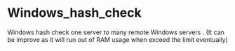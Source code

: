 # Windows_hash_check
Windows hash check one server to many remote Windows servers . (It can be improve as it will run out of RAM usage when exceed the limit eventually)
